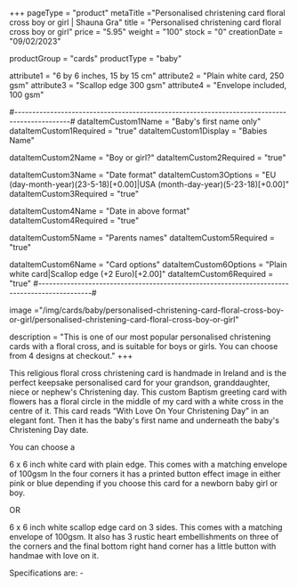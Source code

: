 +++
pageType = "product"
metaTitle ="Personalised christening card floral cross boy or girl | Shauna Gra"
title = "Personalised christening card floral cross boy or girl"
price = "5.95"
weight = "100"
stock = "0"
creationDate = "09/02/2023"

productGroup = "cards"
productType = "baby"

attribute1 = "6 by 6 inches, 15 by 15 cm" 
attribute2 = "Plain white card, 250 gsm"
attribute3 = "Scallop edge 300 gsm"
attribute4 = "Envelope included, 100 gsm"

#---------------------------------------------------------------------------------------------#
dataItemCustom1Name = "Baby's first name only"
dataItemCustom1Required = "true"
dataItemCustom1Display = "Babies Name"

dataItemCustom2Name = "Boy or girl?"
dataItemCustom2Required = "true"

dataItemCustom3Name = "Date format"
dataItemCustom3Options = "EU (day-month-year)(23-5-18)[+0.00]|USA (month-day-year)(5-23-18)[+0.00]"
dataItemCustom3Required = "true"

dataItemCustom4Name = "Date in above format"
dataItemCustom4Required = "true"

dataItemCustom5Name = "Parents names"
dataItemCustom5Required = "true"

dataItemCustom6Name = "Card options"
dataItemCustom6Options = "Plain white card|Scallop edge (+2 Euro)[+2.00]"
dataItemCustom6Required = "true"
#---------------------------------------------------------------------------------------------#
 
image ="/img/cards/baby/personalised-christening-card-floral-cross-boy-or-girl/personalised-christening-card-floral-cross-boy-or-girl"
 
description = "This is one of our most popular personalised christening cards with a floral cross, and is suitable for boys or girls. You can choose from 4 designs at checkout."
+++

This religious floral cross christening card is handmade in Ireland and is the perfect keepsake personalised card for your grandson, granddaughter, niece or nephew's Christening day. This custom Baptism greeting card with flowers has a floral circle in the middle of my card with a white cross in the centre of it. This card reads “With Love On Your Christening Day” in an elegant font. Then it has the baby's first name and underneath the baby's Christening Day date.

You can choose a

6 x 6 inch white card with plain edge. This comes with a matching envelope of 100gsm In the four corners it has a printed button effect image in either pink or blue depending if you choose this card for a newborn baby girl or boy.

OR

6 x 6 inch white scallop edge card on 3 sides. This comes with a matching envelope of 100gsm. It also has 3 rustic heart embellishments on three of the corners and the final bottom right hand corner has a little button with handmae with love on it.

Specifications are: -
